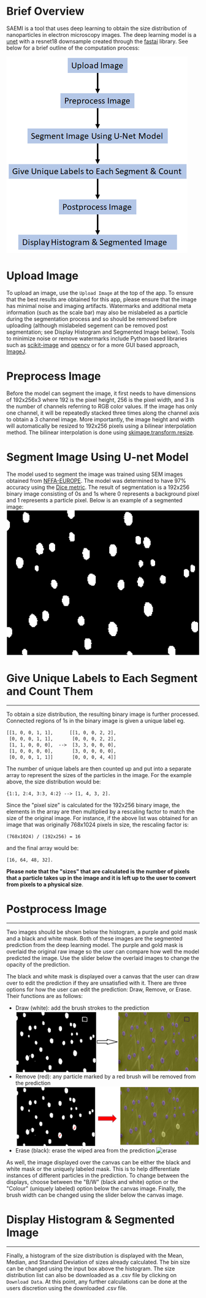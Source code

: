 # Brief Overview
SAEMI is a tool that uses deep learning to obtain the size distribution of nanoparticles in electron microscopy images.
The deep learning model is a [unet](https://arxiv.org/pdf/1505.04597.pdf) with a resnet18 downsample created 
through the [fastai](https://github.com/fastai/fastai) library. See below for a brief outline of the computation
process:

![outline](resources/flowchart.png)

# Upload Image
To upload an image, use the `Upload Image` at the top of the app. To ensure that the best results are obtained for this app, 
please ensure that the image has minimal noise and imaging artifacts. Watermarks and additional meta information (such as the scale bar) may also
be mislabeled as a particle during the segmentation process and so should be removed before uploading (although mislabeled segement can be removed
post segmentation; see Display Histogram and Segmented Image below). Tools to minimize noise or remove watermarks include Python based libraries 
such as [scikit-image](https://scikit-image.org/) and [opencv](https://opencv.org/) or for a more GUI based approach, [ImageJ](https://imagej.net/Welcome).

# Preprocess Image
Before the model can segment the image, it first needs to have dimensions of 192x256x3 where 192 is the pixel height, 256 is the pixel width, and 3 is the number of channels 
referring to RGB color values. If the image has only one channel, it will be repeatedly stacked three times along the channel axis to obtain a 3 channel image. More importantly,
the image height and width will automatically be resized to 192x256 pixels using a bilinear interpolation method. The bilinear interpolation is done using <a href="https://scikit-image.org/docs/dev/api/skimage.transform.html?ref=driverlayer.com/web#skimage.transform.resize">
skimage.transform.resize</a>.

# Segment Image Using U-net Model
The model used to segment the image was trained using SEM images obtained from [NFFA-EUROPE](https://b2share.eudat.eu/records/80df8606fcdb4b2bae1656f0dc6db8ba). The model was determined
to have 97% accuracy using the [Dice metric](https://towardsdatascience.com/metrics-to-evaluate-your-semantic-segmentation-model-6bcb99639aa2). The result of segmentation is a 192x256
binary image consisting of 0s and 1s where 0 represents a background pixel and 1 represents a particle pixel. Below is an example of a segmented image:
![segment](resources/saemi_bw.png)

# Give Unique Labels to Each Segment and Count Them
-----------------------------------
To obtain a size distribution, the resulting binary image is further processed. Connected regions of 1s in the binary image is given a unique label eg.
```
[[1, 0, 0, 1, 1],      [[1, 0, 0, 2, 2],
 [0, 0, 0, 1, 1],       [0, 0, 0, 2, 2],
 [1, 1, 0, 0, 0],  -->  [3, 3, 0, 0, 0],
 [1, 0, 0, 0, 0],       [3, 0, 0, 0, 0],
 [0, 0, 0, 1, 1]]       [0, 0, 0, 4, 4]]
```
The number of unique labels are then counted up and put into a separate array to represent the sizes of the particles in the image. For the example above,
the size distribution would be:
```
{1:1, 2:4, 3:3, 4:2} --> [1, 4, 3, 2].
```
Since the "pixel size" is calculated for the 192x256 binary image, the elements in the array are then multiplied by a rescaling factor to match the size of the
original image. For instance, if the above list was obtained for an image that was originally 768x1024 pixels in size, the rescaling factor is:
```
(768x1024) / (192x256) = 16
```
and the final array would be:
```
[16, 64, 48, 32].
```
<b>Please note that the "sizes" that are calculated is the number of pixels that a particle takes up in the image and it is left up to the user to convert from pixels
to a physical size</b>. 

# Postprocess Image
----------------------------
Two images should be shown below the histogram, a purple and gold mask and a black and white mask. Both of these images are the segmented prediction from the deep learning model. The purple and gold mask
is overlaid the original raw image so the user can compare how well the model predicted the image. Use the slider below the overlaid images to change the opacity of the prediction.

The black and white mask is displayed over a canvas that the user can draw over to edit the prediction if they are unsatisfied with it. There are three options for how the user can edit the prediction: 
Draw, Remove, or Erase. Their functions are as follows:

- Draw (white): add the brush strokes to the prediction
![draw](resources/saemi_add.png)
- Remove (red): any particle marked by a red brush will be removed from the prediction
![remove](resources/saemi_remove.png)
- Erase (black): erase the wiped area from the prediction
![erase](resources/samie_erase.png)

As well, the image displayed over the canvas can be either the black and white mask or the uniquely labeled mask. This is to help differentiate instances of different particles in the prediction. To change
between the displays, choose between the "B/W" (black and white) option or the "Colour" (uniquely labeled) option below the canvas image. Finally, the brush width can be changed using the slider below the 
canvas image.

# Display Histogram & Segmented Image
----------------------------
Finally, a histogram of the size distribution is displayed with the Mean, Median, and Standard Deviation of sizes already calculated. The bin size can be changed using the input box above the histogram. 
The size distribution list can also be downloaded as a .csv file by clicking on `Download Data`. At this point, any further calculations can be done at the users discretion using the downloaded .csv file. 
